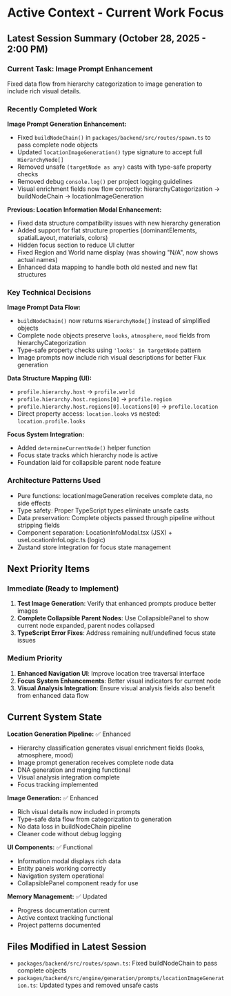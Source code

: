 # Active Context - Current Work Focus

## Latest Session Summary (October 28, 2025 - 2:00 PM)

### Current Task: Image Prompt Enhancement
Fixed data flow from hierarchy categorization to image generation to include rich visual details.

### Recently Completed Work

**Image Prompt Generation Enhancement:**
- Fixed `buildNodeChain()` in `packages/backend/src/routes/spawn.ts` to pass complete node objects
- Updated `locationImageGeneration()` type signature to accept full `HierarchyNode[]` 
- Removed unsafe `(targetNode as any)` casts with type-safe property checks
- Removed debug `console.log()` per project logging guidelines
- Visual enrichment fields now flow correctly: hierarchyCategorization → buildNodeChain → locationImageGeneration

**Previous: Location Information Modal Enhancement:**
- Fixed data structure compatibility issues with new hierarchy generation
- Added support for flat structure properties (dominantElements, spatialLayout, materials, colors)
- Hidden focus section to reduce UI clutter
- Fixed Region and World name display (was showing "N/A", now shows actual names)
- Enhanced data mapping to handle both old nested and new flat structures

### Key Technical Decisions

**Image Prompt Data Flow:**
- `buildNodeChain()` now returns `HierarchyNode[]` instead of simplified objects
- Complete node objects preserve `looks`, `atmosphere`, `mood` fields from hierarchyCategorization
- Type-safe property checks using `'looks' in targetNode` pattern
- Image prompts now include rich visual descriptions for better Flux generation

**Data Structure Mapping (UI):**
- `profile.hierarchy.host` → `profile.world`
- `profile.hierarchy.host.regions[0]` → `profile.region` 
- `profile.hierarchy.host.regions[0].locations[0]` → `profile.location`
- Direct property access: `location.looks` vs nested: `location.profile.looks`

**Focus System Integration:**
- Added `determineCurrentNode()` helper function
- Focus state tracks which hierarchy node is active
- Foundation laid for collapsible parent node feature

### Architecture Patterns Used
- Pure functions: locationImageGeneration receives complete data, no side effects
- Type safety: Proper TypeScript types eliminate unsafe casts
- Data preservation: Complete objects passed through pipeline without stripping fields
- Component separation: LocationInfoModal.tsx (JSX) + useLocationInfoLogic.ts (logic)
- Zustand store integration for focus state management

## Next Priority Items

### Immediate (Ready to Implement)
1. **Test Image Generation**: Verify that enhanced prompts produce better images
2. **Complete Collapsible Parent Nodes**: Use CollapsiblePanel to show current node expanded, parent nodes collapsed
3. **TypeScript Error Fixes**: Address remaining null/undefined focus state issues

### Medium Priority  
1. **Enhanced Navigation UI**: Improve location tree traversal interface
2. **Focus System Enhancements**: Better visual indicators for current node
3. **Visual Analysis Integration**: Ensure visual analysis fields also benefit from enhanced data flow

## Current System State

**Location Generation Pipeline:** ✅ Enhanced
- Hierarchy classification generates visual enrichment fields (looks, atmosphere, mood)
- Image prompt generation receives complete node data
- DNA generation and merging functional
- Visual analysis integration complete
- Focus tracking implemented

**Image Generation:** ✅ Enhanced
- Rich visual details now included in prompts
- Type-safe data flow from categorization to generation
- No data loss in buildNodeChain pipeline
- Cleaner code without debug logging

**UI Components:** ✅ Functional
- Information modal displays rich data
- Entity panels working correctly
- Navigation system operational
- CollapsiblePanel component ready for use

**Memory Management:** ✅ Updated
- Progress documentation current
- Active context tracking functional
- Project patterns documented

## Files Modified in Latest Session
- `packages/backend/src/routes/spawn.ts`: Fixed buildNodeChain to pass complete objects
- `packages/backend/src/engine/generation/prompts/locationImageGeneration.ts`: Updated types and removed unsafe casts
